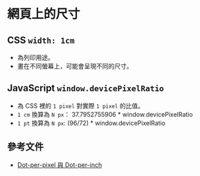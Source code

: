 # 網頁上的尺寸

## CSS `width: 1cm`

- 為列印用途。
- 畫在不同螢幕上，可能會呈現不同的尺寸。

## JavaScript `window.devicePixelRatio`

- 為 CSS 裡的 `1 pixel` 對實際 `1 pixel` 的比值。
- `1 cm` 換算為 `N px`： 37.7952755906 * window.devicePixelRatio
- `1 pt` 換算為 `N px`: (96/72) * window.devicePixelRatio

## 參考文件

- [Dot-per-pixel 與 Dot-per-inch](https://pixelthing.medium.com/jonesing-for-dpi-and-dppx-45c6245f6ffc)

